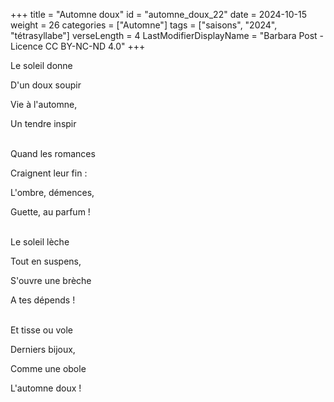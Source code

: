 +++
title = "Automne doux"
id = "automne_doux_22"
date = 2024-10-15
weight = 26
categories = ["Automne"]
tags = ["saisons", "2024", "tétrasyllabe"]
verseLength = 4
LastModifierDisplayName = "Barbara Post - Licence CC BY-NC-ND 4.0"
+++

Le soleil donne

D'un doux soupir

Vie à l'automne,

Un tendre inspir

 \
Quand les romances

Craignent leur fin :

L'ombre, démences,

Guette, au parfum !

 \
Le soleil lèche

Tout en suspens,

S'ouvre une brèche

A tes dépends !

 \
Et tisse ou vole

Derniers bijoux,

Comme une obole

L'automne doux !
